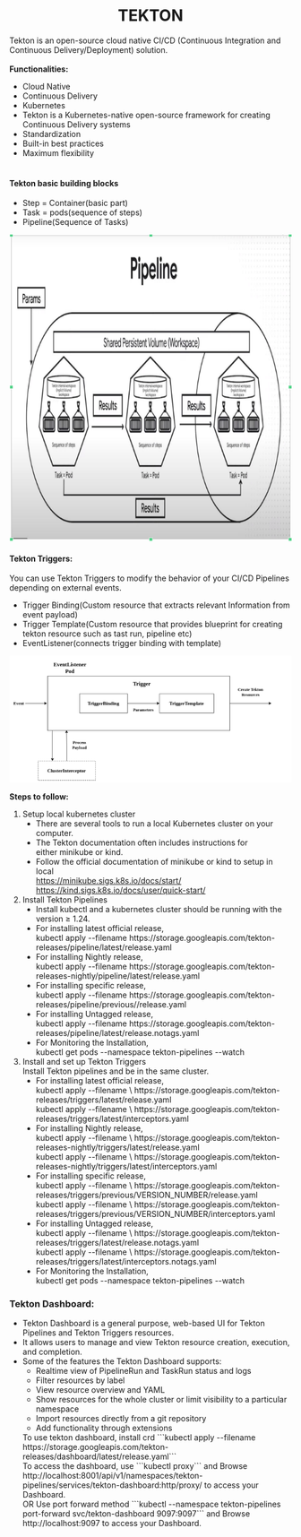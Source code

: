 <center> <h1>TEKTON</h1> </center>
Tekton is an open-source cloud native CI/CD (Continuous Integration and Continuous Delivery/Deployment) solution.
<br><br>
<b>Functionalities:</b>
<ul>
    <li>Cloud Native</li>
    <li>Continuous Delivery</li>
    <li>Kubernetes</li>
    <li>Tekton is a Kubernetes-native open-source framework for creating Continuous Delivery systems</li>
    <li>Standardization</li>
    <li>Built-in best practices</li>
    <li>Maximum flexibility</li><br>
</ul>
<h4>Tekton basic building blocks</h4>
<ul>
<li>Step = Container(basic part)</li>
<li>Task = pods(sequence of steps)</li>
<li>Pipeline(Sequence of Tasks)</li>
</ul>
<center><img src=/images/Pipeline.png></center>

<h4> <b>Tekton Triggers:</b></h4>
You can use Tekton Triggers to modify the behavior of your CI/CD Pipelines depending on external events.
<ul>
<li>Trigger Binding(Custom resource that extracts relevant Information from event payload) </li>

<li>Trigger Template(Custom resource that provides blueprint for creating tekton resource such as tast run, pipeline etc) </li>

<li>EventListener(connects trigger binding with template) </li>
</ul>
<center><img src=/images/Trigger_template.png></center>

<b>Steps to follow:</b>
<ol>
    <li>
        Setup local kubernetes cluster
        <ul type="disc">
            <li>There are several tools to run a local Kubernetes cluster on your computer. </li>
            <li>The Tekton documentation often includes instructions for either minikube or kind.</li>
            <li>Follow the official documentation of minikube or kind to setup in local<br>
            <a href="https://minikube.sigs.k8s.io/docs/start">https://minikube.sigs.k8s.io/docs/start/</a><br>
            <a href="https://kind.sigs.k8s.io/docs/user/quick-start/">https://kind.sigs.k8s.io/docs/user/quick-start/</a>
        </ul>
    </li>
    <li>
        Install Tekton Pipelines
        <ul type="disc">
            <li>Install kubectl and a kubernetes cluster should be running with the version ≥ 1.24. </li>
            <li>For installing latest official release, <br>
            kubectl apply --filename https://storage.googleapis.com/tekton-releases/pipeline/latest/release.yaml</li>
            <li>For installing Nightly release, <br>
            kubectl apply --filename https://storage.googleapis.com/tekton-releases-nightly/pipeline/latest/release.yaml</li>
            <li>For installing specific release, <br>
            kubectl apply --filename https://storage.googleapis.com/tekton-releases/pipeline/previous/<version_number>/release.yaml</li>
            <li>For installing Untagged release, <br>
            kubectl apply --filename https://storage.googleapis.com/tekton-releases/pipeline/latest/release.notags.yaml</li>
            <li>For Monitoring the Installation, <br>
            kubectl get pods --namespace tekton-pipelines --watch</li>
        </ul>
    </li>
    <li>
        Install and set up Tekton Triggers <br>
        Install Tekton pipelines and be in the same cluster.
        <ul type="disc">
            <li>For installing latest official release, <br>
            kubectl apply --filename \
            https://storage.googleapis.com/tekton-releases/triggers/latest/release.yaml <br>
            kubectl apply --filename \
            https://storage.googleapis.com/tekton-releases/triggers/latest/interceptors.yaml</li>
            <li>For installing Nightly release, <br>
            kubectl apply --filename \
            https://storage.googleapis.com/tekton-releases-nightly/triggers/latest/release.yaml <br>
            kubectl apply --filename \
            https://storage.googleapis.com/tekton-releases-nightly/triggers/latest/interceptors.yaml</li>
            <li>For installing specific release, <br>
            kubectl apply --filename \
            https://storage.googleapis.com/tekton-releases/triggers/previous/VERSION_NUMBER/release.yaml <br>
            kubectl apply --filename \
            https://storage.googleapis.com/tekton-releases/triggers/previous/VERSION_NUMBER/interceptors.yaml</li>
            <li>For installing Untagged release, <br>
            kubectl apply --filename \
            https://storage.googleapis.com/tekton-releases/triggers/latest/release.notags.yaml <br>
            kubectl apply --filename \
            https://storage.googleapis.com/tekton-releases/triggers/latest/interceptors.notags.yaml</li>
            <li>For Monitoring the Installation, <br>
            kubectl get pods --namespace tekton-pipelines --watch</li>
        </ul>
    </li>
</ol>

<h3>Tekton Dashboard:</h3>
<ul>
<li>Tekton Dashboard is a general purpose, web-based UI for Tekton Pipelines and Tekton Triggers resources.</li>
<li>It allows users to manage and view Tekton resource creation, execution, and completion.</li>
<li>Some of the features the Tekton Dashboard supports:
<ul>
    <li>Realtime view of PipelineRun and TaskRun status and logs</li>
    <li>Filter resources by label</li>
    <li>View resource overview and YAML</li>
    <li>Show resources for the whole cluster or limit visibility to a particular namespace</li>
    <li>Import resources directly from a git repository</li>
    <li>Add functionality through extensions</li>
</ul>
To use tekton dashboard, install crd
```kubectl apply --filename https://storage.googleapis.com/tekton-releases/dashboard/latest/release.yaml```
<br>To access the dashboard, use ```kubectl proxy``` and Browse http://localhost:8001/api/v1/namespaces/tekton-pipelines/services/tekton-dashboard:http/proxy/ to access your Dashboard.<br>
OR
Use port forward method ```kubectl --namespace tekton-pipelines port-forward svc/tekton-dashboard 9097:9097``` and Browse http://localhost:9097 to access your Dashboard.
</ul>
